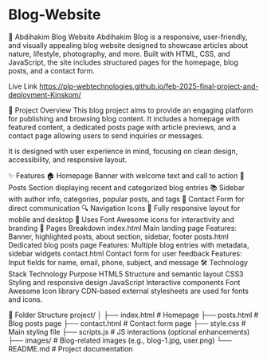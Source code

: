 # Blog-Website

🌿 Abdihakim Blog Website
Abdihakim Blog is a responsive, user-friendly, and visually appealing blog website designed to showcase articles about nature, lifestyle, photography, and more. Built with HTML, CSS, and JavaScript, the site includes structured pages for the homepage, blog posts, and a contact form.

Live Link
https://plp-webtechnologies.github.io/feb-2025-final-project-and-deployment-Kinskom/

📌 Project Overview
This blog project aims to provide an engaging platform for publishing and browsing blog content. It includes a homepage with featured content, a dedicated posts page with article previews, and a contact page allowing users to send inquiries or messages.

It is designed with user experience in mind, focusing on clean design, accessibility, and responsive layout.

✨ Features
🏠 Homepage Banner with welcome text and call to action
📝 Posts Section displaying recent and categorized blog entries
📚 Sidebar with author info, categories, popular posts, and tags
📧 Contact Form for direct communication
🔍 Navigation Icons
📱 Fully responsive layout for mobile and desktop
🎨 Uses Font Awesome icons for interactivity and branding
📄 Pages Breakdown
index.html
Main landing page
Features: Banner, highlighted posts, about section, sidebar, footer
posts.html
Dedicated blog posts page
Features: Multiple blog entries with metadata, sidebar widgets
contact.html
Contact form for user feedback
Features: Input fields for name, email, phone, subject, and message
🛠️ Technology Stack
Technology	Purpose
HTML5	Structure and semantic layout
CSS3	Styling and responsive design
JavaScript	Interactive components
Font Awesome	Icon library
CDN-based external stylesheets are used for fonts and icons.

📁 Folder Structure
project/ │ ├── index.html # Homepage ├── posts.html # Blog posts page ├── contact.html # Contact form page ├── style.css # Main styling file ├── scripts.js # JS interactions (optional enhancements) ├── images/ # Blog-related images (e.g., blog-1.jpg, user.png) └── README.md # Project documentation
